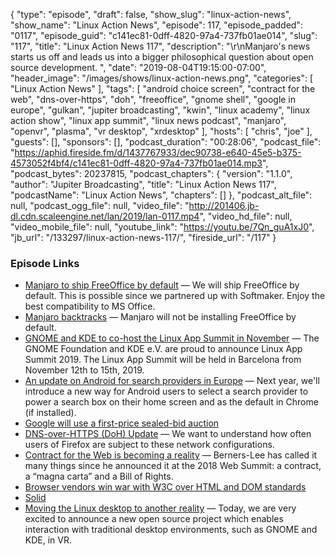 {
  "type": "episode",
  "draft": false,
  "show_slug": "linux-action-news",
  "show_name": "Linux Action News",
  "episode": 117,
  "episode_padded": "0117",
  "episode_guid": "c141ec81-0dff-4820-97a4-737fb01ae014",
  "slug": "117",
  "title": "Linux Action News 117",
  "description": "\r\nManjaro's news starts us off and leads us into a bigger philosophical question about open source development. ",
  "date": "2019-08-04T19:15:00-07:00",
  "header_image": "/images/shows/linux-action-news.png",
  "categories": [
    "Linux Action News"
  ],
  "tags": [
    "android choice screen",
    "contract for the web",
    "dns-over-https",
    "doh",
    "freeoffice",
    "gnome shell",
    "google in europe",
    "gulkan",
    "jupiter broadcasting",
    "kwin",
    "linux academy",
    "linux action show",
    "linux app summit",
    "linux news podcast",
    "manjaro",
    "openvr",
    "plasma",
    "vr desktop",
    "xrdesktop"
  ],
  "hosts": [
    "chris",
    "joe"
  ],
  "guests": [],
  "sponsors": [],
  "podcast_duration": "00:28:06",
  "podcast_file": "https://aphid.fireside.fm/d/1437767933/dec90738-e640-45e5-b375-4573052f4bf4/c141ec81-0dff-4820-97a4-737fb01ae014.mp3",
  "podcast_bytes": 20237815,
  "podcast_chapters": {
    "version": "1.1.0",
    "author": "Jupiter Broadcasting",
    "title": "Linux Action News 117",
    "podcastName": "Linux Action News",
    "chapters": []
  },
  "podcast_alt_file": null,
  "podcast_ogg_file": null,
  "video_file": "http://201406.jb-dl.cdn.scaleengine.net/lan/2019/lan-0117.mp4",
  "video_hd_file": null,
  "video_mobile_file": null,
  "youtube_link": "https://youtu.be/7Qn_guA1xJ0",
  "jb_url": "/133297/linux-action-news-117/",
  "fireside_url": "/117"
}


### Episode Links

  * [Manjaro to ship FreeOffice by default](https://forum.manjaro.org/t/testing-update-2019-07-29-kernels-xfce-4-14-pre3-haskell/96690 "Manjaro to ship FreeOffice by default") — We will ship FreeOffice by default. This is possible since we partnered up with Softmaker. Enjoy the best compatibility to MS Office.
  * [Manjaro backtracks](https://forum.manjaro.org/t/about-freeoffice-its-not-being-installed-by-default/97297 "Manjaro backtracks") — Manjaro will not be installing FreeOffice by default.
  * [GNOME and KDE to co-host the Linux App Summit in November](https://www.mail-archive.com/kde-announce@kde.org/msg00361.html "GNOME and KDE to co-host the Linux App Summit in November") — The GNOME Foundation and KDE e.V. are proud to announce Linux App Summit 2019. The Linux App Summit will be held in Barcelona from November 12th to 15th, 2019. 
  * [An update on Android for search providers in Europe](https://blog.google/around-the-globe/google-europe/update-android-search-providers-europe/ "An update on Android for search providers in Europe") — Next year, we'll introduce a new way for Android users to select a search provider to power a search box on their home screen and as the default in Chrome (if installed). 
  * [Google will use a first-price sealed-bid auction](https://www.android.com/choicescreen/ "Google will use a first-price sealed-bid auction")
  * [DNS-over-HTTPS (DoH) Update](https://blog.mozilla.org/futurereleases/2019/07/31/dns-over-https-doh-update-detecting-managed-networks-and-user-choice/ "DNS-over-HTTPS \(DoH\) Update") — We want to understand how often users of Firefox are subject to these network configurations.
  * [Contract for the Web is becoming a reality](https://sdtimes.com/softwaredev/contract-for-the-web-is-becoming-a-reality/ "Contract for the Web is becoming a reality") — Berners-Lee has called it many things since he announced it at the 2018 Web Summit: a contract, a “magna carta” and a Bill of Rights. 
  * [Browser vendors win war with W3C over HTML and DOM standards](https://www.zdnet.com/article/browser-vendors-win-war-with-w3c-over-html-and-dom-standards/ "Browser vendors win war with W3C over HTML and DOM standards")
  * [Solid](https://solid.inrupt.com/ "Solid")
  * [Moving the Linux desktop to another reality](https://www.collabora.com/news-and-blog/news-and-events/moving-the-linux-desktop-to-another-reality.html "Moving the Linux desktop to another reality") — Today, we are very excited to announce a new open source project which enables interaction with traditional desktop environments, such as GNOME and KDE, in VR. 


